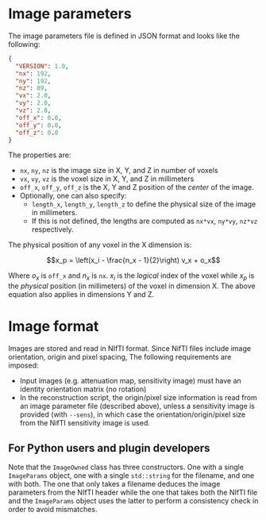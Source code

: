# Image parameters

The image parameters file is defined in JSON format and looks like the
following:

```json
{
  "VERSION": 1.0,
  "nx": 192,
  "ny": 192,
  "nz": 89,
  "vx": 2.0,
  "vy": 2.0,
  "vz": 2.8,
  "off_x": 0.0,
  "off_y": 0.0,
  "off_z": 0.0
}
```

The properties are:

- `nx`, `ny`, `nz` is the image size in X, Y, and Z in number of voxels
- `vx`, `vy`, `vz` is the voxel size in X, Y, and Z in millimeters
- `off_x`, `off_y`, `off_z` is the X, Y and Z position of the *center* of the
  image.
- Optionally, one can also specify:
    - `length_x`, `length_y`, `length_z` to define the physical size of the
      image in
      millimeters.
    - If this is not defined, the lengths are computed
      as `nx*vx`, `ny*vy`, `nz*vz` respectively.

The physical position of any voxel in the X dimension is:

```math
x_p = \left(x_i - \frac{n_x - 1}{2}\right) v_x + o_x
```

Where $`o_x`$ is `off_x` and $`n_x`$ is `nx`. $`x_i`$ is the *logical*
index of the voxel while $`x_p`$ is the *physical* position (in millimeters)
of the voxel in dimension X. The above equation also applies in dimensions
Y and Z.

# Image format

Images are stored and read in NIfTI format.
Since NifTI files include image orientation, origin and pixel
spacing, The following requirements are imposed:
- Input images (e.g. attenuation map, sensitivity image) must have an identity
  orientation matrix (no rotation)
- In the reconstruction script, the origin/pixel size information is read from
  an image parameter file (described above), unless a sensitivity image is
  provided (with `--sens`), in which case the orientation/origin/pixel size from
  the NifTI sensitivity image is used.

## For Python users and plugin developers

Note that the `ImageOwned` class has three constructors. One with a single
`ImageParams` object, one with a single `std::string` for the filename, and
one with both. The one that only takes a filename deduces the image parameters
from the NIfTI header while the one that takes both the NIfTI file and
the `ImageParams` object uses the latter to perform a consistency check in order
to avoid mismatches.
